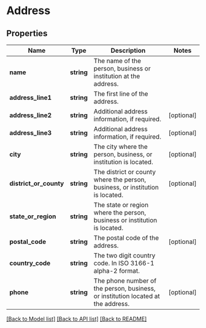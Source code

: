 # Address

## Properties
Name | Type | Description | Notes
------------ | ------------- | ------------- | -------------
**name** | **string** | The name of the person, business or institution at the address. | 
**address_line1** | **string** | The first line of the address. | 
**address_line2** | **string** | Additional address information, if required. | [optional] 
**address_line3** | **string** | Additional address information, if required. | [optional] 
**city** | **string** | The city where the person, business, or institution is located. | [optional] 
**district_or_county** | **string** | The district or county where the person, business, or institution is located. | [optional] 
**state_or_region** | **string** | The state or region where the person, business or institution is located. | 
**postal_code** | **string** | The postal code of the address. | [optional] 
**country_code** | **string** | The two digit country code. In ISO 3166-1 alpha-2 format. | 
**phone** | **string** | The phone number of the person, business, or institution located at the address. | [optional] 

[[Back to Model list]](../README.md#documentation-for-models) [[Back to API list]](../README.md#documentation-for-api-endpoints) [[Back to README]](../README.md)


